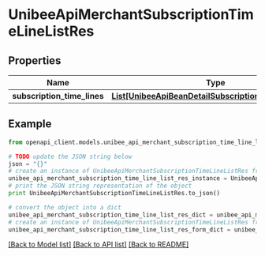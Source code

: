 # UnibeeApiMerchantSubscriptionTimeLineListRes


## Properties

Name | Type | Description | Notes
------------ | ------------- | ------------- | -------------
**subscription_time_lines** | [**List[UnibeeApiBeanDetailSubscriptionTimeLineDetail]**](UnibeeApiBeanDetailSubscriptionTimeLineDetail.md) | SubscriptionTimeLines | [optional] 

## Example

```python
from openapi_client.models.unibee_api_merchant_subscription_time_line_list_res import UnibeeApiMerchantSubscriptionTimeLineListRes

# TODO update the JSON string below
json = "{}"
# create an instance of UnibeeApiMerchantSubscriptionTimeLineListRes from a JSON string
unibee_api_merchant_subscription_time_line_list_res_instance = UnibeeApiMerchantSubscriptionTimeLineListRes.from_json(json)
# print the JSON string representation of the object
print UnibeeApiMerchantSubscriptionTimeLineListRes.to_json()

# convert the object into a dict
unibee_api_merchant_subscription_time_line_list_res_dict = unibee_api_merchant_subscription_time_line_list_res_instance.to_dict()
# create an instance of UnibeeApiMerchantSubscriptionTimeLineListRes from a dict
unibee_api_merchant_subscription_time_line_list_res_form_dict = unibee_api_merchant_subscription_time_line_list_res.from_dict(unibee_api_merchant_subscription_time_line_list_res_dict)
```
[[Back to Model list]](../README.md#documentation-for-models) [[Back to API list]](../README.md#documentation-for-api-endpoints) [[Back to README]](../README.md)


